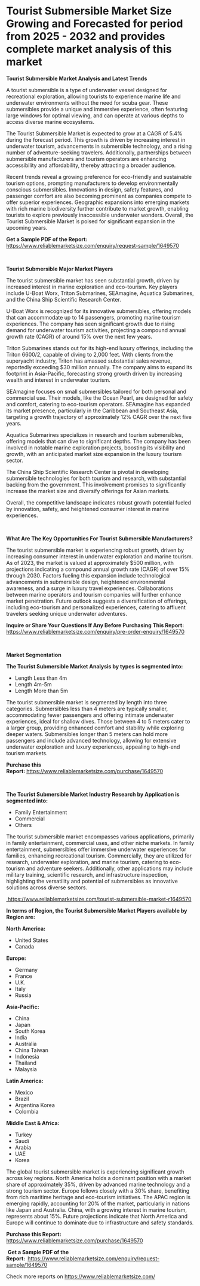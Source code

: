 <p><h1>Tourist Submersible Market Size Growing and Forecasted for period from 2025 - 2032 and provides complete market analysis of this market</h1></p><p><strong>Tourist Submersible Market Analysis and Latest Trends</strong></p>
<p><p>A tourist submersible is a type of underwater vessel designed for recreational exploration, allowing tourists to experience marine life and underwater environments without the need for scuba gear. These submersibles provide a unique and immersive experience, often featuring large windows for optimal viewing, and can operate at various depths to access diverse marine ecosystems.</p><p>The Tourist Submersible Market is expected to grow at a CAGR of 5.4% during the forecast period. This growth is driven by increasing interest in underwater tourism, advancements in submersible technology, and a rising number of adventure-seeking travelers. Additionally, partnerships between submersible manufacturers and tourism operators are enhancing accessibility and affordability, thereby attracting a broader audience.</p><p>Recent trends reveal a growing preference for eco-friendly and sustainable tourism options, prompting manufacturers to develop environmentally conscious submersibles. Innovations in design, safety features, and passenger comfort are also becoming prominent as companies compete to offer superior experiences. Geographic expansions into emerging markets with rich marine biodiversity further contribute to market growth, enabling tourists to explore previously inaccessible underwater wonders. Overall, the Tourist Submersible Market is poised for significant expansion in the upcoming years.</p></p>
<p><strong>Get a Sample PDF of the Report:&nbsp;</strong> <a href="https://www.reliablemarketsize.com/enquiry/request-sample/1649570?utm_campaign=1832&utm_medium=2&utm_source=Github&utm_content=ia&utm_term=18022025&utm_id=tourist-submersible">https://www.reliablemarketsize.com/enquiry/request-sample/1649570</a></p>
<p>&nbsp;</p>
<p><strong>Tourist Submersible Major Market Players</strong></p>
<p><p>The tourist submersible market has seen substantial growth, driven by increased interest in marine exploration and eco-tourism. Key players include U-Boat Worx, Triton Submarines, SEAmagine, Aquatica Submarines, and the China Ship Scientific Research Center. </p><p>U-Boat Worx is recognized for its innovative submersibles, offering models that can accommodate up to 14 passengers, promoting marine tourism experiences. The company has seen significant growth due to rising demand for underwater tourism activities, projecting a compound annual growth rate (CAGR) of around 15% over the next few years.</p><p>Triton Submarines stands out for its high-end luxury offerings, including the Triton 6600/2, capable of diving to 2,000 feet. With clients from the superyacht industry, Triton has amassed substantial sales revenue, reportedly exceeding $30 million annually. The company aims to expand its footprint in Asia-Pacific, forecasting strong growth driven by increasing wealth and interest in underwater tourism.</p><p>SEAmagine focuses on small submersibles tailored for both personal and commercial use. Their models, like the Ocean Pearl, are designed for safety and comfort, catering to eco-tourism operators. SEAmagine has expanded its market presence, particularly in the Caribbean and Southeast Asia, targeting a growth trajectory of approximately 12% CAGR over the next five years.</p><p>Aquatica Submarines specializes in research and tourism submersibles, offering models that can dive to significant depths. The company has been involved in notable marine exploration projects, boosting its visibility and growth, with an anticipated market size expansion in the luxury tourism sector.</p><p>The China Ship Scientific Research Center is pivotal in developing submersible technologies for both tourism and research, with substantial backing from the government. This involvement promises to significantly increase the market size and diversify offerings for Asian markets.</p><p>Overall, the competitive landscape indicates robust growth potential fueled by innovation, safety, and heightened consumer interest in marine experiences.</p></p>
<p>&nbsp;</p>
<p><strong>What Are The Key Opportunities For Tourist Submersible Manufacturers?</strong></p>
<p><p>The tourist submersible market is experiencing robust growth, driven by increasing consumer interest in underwater exploration and marine tourism. As of 2023, the market is valued at approximately $500 million, with projections indicating a compound annual growth rate (CAGR) of over 15% through 2030. Factors fueling this expansion include technological advancements in submersible design, heightened environmental awareness, and a surge in luxury travel experiences. Collaborations between marine operators and tourism companies will further enhance market penetration. Future outlook suggests a diversification of offerings, including eco-tourism and personalized experiences, catering to affluent travelers seeking unique underwater adventures.</p></p>
<p><strong>Inquire or Share Your Questions If Any Before Purchasing This Report:</strong> <a href="https://www.reliablemarketsize.com/enquiry/pre-order-enquiry/1649570?utm_campaign=1832&utm_medium=2&utm_source=Github&utm_content=ia&utm_term=18022025&utm_id=tourist-submersible">https://www.reliablemarketsize.com/enquiry/pre-order-enquiry/1649570</a></p>
<p>&nbsp;</p>
<p><strong>Market Segmentation</strong></p>
<p><strong>The Tourist Submersible Market Analysis by types is segmented into:</strong></p>
<p><ul><li>Length Less than 4m</li><li>Length 4m-5m</li><li>Length More than 5m</li></ul></p>
<p><p>The tourist submersible market is segmented by length into three categories. Submersibles less than 4 meters are typically smaller, accommodating fewer passengers and offering intimate underwater experiences, ideal for shallow dives. Those between 4 to 5 meters cater to a larger group, providing enhanced comfort and stability while exploring deeper waters. Submersibles longer than 5 meters can hold more passengers and include advanced technology, allowing for extensive underwater exploration and luxury experiences, appealing to high-end tourism markets.</p></p>
<p><strong>Purchase this Report:&nbsp;</strong><a href="https://www.reliablemarketsize.com/purchase/1649570?utm_campaign=1832&utm_medium=2&utm_source=Github&utm_content=ia&utm_term=18022025&utm_id=tourist-submersible">https://www.reliablemarketsize.com/purchase/1649570</a></p>
<p>&nbsp;</p>
<p><strong>The Tourist Submersible Market Industry Research by Application is segmented into:</strong></p>
<p><ul><li>Family Entertainment</li><li>Commercial</li><li>Others</li></ul></p>
<p><p>The tourist submersible market encompasses various applications, primarily in family entertainment, commercial uses, and other niche markets. In family entertainment, submersibles offer immersive underwater experiences for families, enhancing recreational tourism. Commercially, they are utilized for research, underwater exploration, and marine tourism, catering to eco-tourism and adventure seekers. Additionally, other applications may include military training, scientific research, and infrastructure inspection, highlighting the versatility and potential of submersibles as innovative solutions across diverse sectors.</p></p>
<p><a href="https://www.reliablemarketsize.com/tourist-submersible-market-r1649570?utm_campaign=1832&utm_medium=2&utm_source=Github&utm_content=ia&utm_term=18022025&utm_id=tourist-submersible">&nbsp;https://www.reliablemarketsize.com/tourist-submersible-market-r1649570</a></p>
<p><strong>In terms of Region, the Tourist Submersible Market Players available by Region are:</strong></p>
<p>
    <p> <strong> North America: </strong>
        <ul>
            <li>United States</li>
            <li>Canada</li>
        </ul>
        </p> 
    <p> <strong> Europe: </strong>
        <ul>
            <li>Germany</li>
            <li>France</li>
            <li>U.K.</li>
            <li>Italy</li>
            <li>Russia</li>
        </ul>
        </p> 
    <p> <strong> Asia-Pacific: </strong>
        <ul>
            <li>China</li>
            <li>Japan</li>
            <li>South Korea</li>
            <li>India</li>
            <li>Australia</li>
            <li>China Taiwan</li>
            <li>Indonesia</li>
            <li>Thailand</li>
            <li>Malaysia</li>
        </ul>
        </p> 
    <p> <strong> Latin America: </strong>
        <ul>
            <li>Mexico</li>
            <li>Brazil</li>
            <li>Argentina Korea</li>
            <li>Colombia</li>
        </ul>
        </p> 
    <p> <strong> Middle East & Africa: </strong>
        <ul>
            <li>Turkey</li>
            <li>Saudi</li>
            <li>Arabia</li>
            <li>UAE</li>
            <li>Korea</li>
        </ul>
    </p>
    </p>
<p><p>The global tourist submersible market is experiencing significant growth across key regions. North America holds a dominant position with a market share of approximately 35%, driven by advanced marine technology and a strong tourism sector. Europe follows closely with a 30% share, benefiting from rich maritime heritage and eco-tourism initiatives. The APAC region is emerging rapidly, accounting for 20% of the market, particularly in nations like Japan and Australia. China, with a growing interest in marine tourism, represents about 15%. Future projections indicate that North America and Europe will continue to dominate due to infrastructure and safety standards.</p></p>
<p><strong>Purchase this Report: </strong><a href="https://www.reliablemarketsize.com/purchase/1649570?utm_campaign=1832&utm_medium=2&utm_source=Github&utm_content=ia&utm_term=18022025&utm_id=tourist-submersible">https://www.reliablemarketsize.com/purchase/1649570</a></p>
<p>&nbsp;<strong>Get a Sample PDF of the Report:&nbsp;&nbsp;</strong><a href="https://www.reliablemarketsize.com/enquiry/request-sample/1649570?utm_campaign=1832&utm_medium=2&utm_source=Github&utm_content=ia&utm_term=18022025&utm_id=tourist-submersible">https://www.reliablemarketsize.com/enquiry/request-sample/1649570</a></p>
<p><strong></strong></p>
<p>Check more reports on <a href="https://www.reliablemarketsize.com/?utm_campaign=1832&utm_medium=2&utm_source=Github&utm_content=ia&utm_term=18022025&utm_id=tourist-submersible">https://www.reliablemarketsize.com/</a></p>